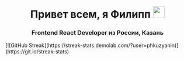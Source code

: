 <h1 align="center">Привет всем, я <strong>Филипп</strong> 
<img src="https://github.com/blackcater/blackcater/raw/main/images/Hi.gif" height="32"/></h1>
<h3 align="center">Frontend React Developer из России, Казань</h3>
[![GitHub Streak](https://streak-stats.demolab.com/?user=phkuzyanin)](https://git.io/streak-stats)
